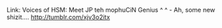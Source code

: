 Link: Voices of HSM: Meet JP teh mophuCiN Genius ^ ^ - Ah, some new shizit.... http://tumblr.com/xjv3o2itx